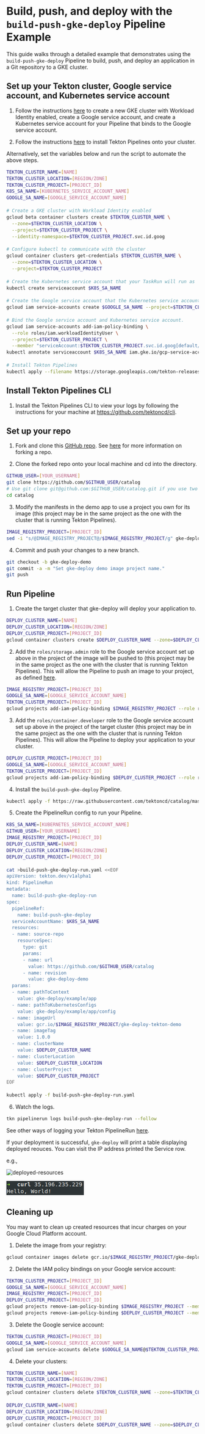 # Build, push, and deploy with the `build-push-gke-deploy` Pipeline Example

This guide walks through a detailed example that demonstrates using the `build-push-gke-deploy` Pipeline to build, push, and deploy an application in a Git repository to a GKE cluster.

## Set up your Tekton cluster, Google service account, and Kubernetes service account

1. Follow the instructions [here](https://cloud.google.com/kubernetes-engine/docs/how-to/workload-identity#enable_workload_identity_on_a_new_cluster) to create a new GKE cluster with Workload Identity enabled, create a Google service account, and create a Kubernetes service account for your Pipeline that binds to the Google service account.

1. Follow the instructions [here](https://github.com/tektoncd/pipeline/blob/master/docs/install.md#installing-tekton-pipelines-1) to install Tekton Pipelines onto your cluster.

  Alternatively, set the variables below and run the script to automate the above steps.
  ```bash
  TEKTON_CLUSTER_NAME=[NAME]
  TEKTON_CLUSTER_LOCATION=[REGION/ZONE]
  TEKTON_CLUSTER_PROJECT=[PROJECT_ID]
  K8S_SA_NAME=[KUBERNETES_SERVICE_ACCOUNT_NAME]
  GOOGLE_SA_NAME=[GOOGLE_SERVICE_ACCOUNT_NAME]

  # Create a GKE cluster with Workload Identity enabled
  gcloud beta container clusters create $TEKTON_CLUSTER_NAME \
    --zone=$TEKTON_CLUSTER_LOCATION \
    --project=$TEKTON_CLUSTER_PROJECT \
    --identity-namespace=$TEKTON_CLUSTER_PROJECT.svc.id.goog

  # Configure kubectl to communicate with the cluster
  gcloud container clusters get-credentials $TEKTON_CLUSTER_NAME \
    --zone=$TEKTON_CLUSTER_LOCATION \
    --project=$TEKTON_CLUSTER_PROJECT

  # Create the Kubernetes service account that your TaskRun will run as
  kubectl create serviceaccount $K8S_SA_NAME

  # Create the Google service account that the Kubernetes service account will bind to
  gcloud iam service-accounts create $GOOGLE_SA_NAME --project=$TEKTON_CLUSTER_PROJECT

  # Bind the Google service account and Kubernetes service account.
  gcloud iam service-accounts add-iam-policy-binding \
    --role roles/iam.workloadIdentityUser \
    --project=$TEKTON_CLUSTER_PROJECT \
    --member "serviceAccount:$TEKTON_CLUSTER_PROJECT.svc.id.goog[default/$K8S_SA_NAME]" $GOOGLE_SA_NAME@$TEKTON_CLUSTER_PROJECT.iam.gserviceaccount.com
  kubectl annotate serviceaccount $K8S_SA_NAME iam.gke.io/gcp-service-account=$GOOGLE_SA_NAME@$TEKTON_CLUSTER_PROJECT.iam.gserviceaccount.com

  # Install Tekton Pipelines
  kubectl apply --filename https://storage.googleapis.com/tekton-releases/pipeline/latest/release.yaml
  ```

## Install Tekton Pipelines CLI

1. Install the Tekton Pipelines CLI to view your logs by following the instructions for your machine at https://github.com/tektoncd/cli.

## Set up your repo

1. Fork and clone this [GitHub repo](https://github.com/tektoncd/catalog). See [here](https://help.github.com/en/github/getting-started-with-github/fork-a-repo) for more information on forking a repo.

2. Clone the forked repo onto your local machine and cd into the directory.

  ```bash
  GITHUB_USER=[YOUR_USERNAME]
  git clone https://github.com/$GITHUB_USER/catalog
  # Use git clone git@github.com:$GITHUB_USER/catalog.git if you use two factor authentication
  cd catalog
  ```

3. Modify the manifests in the demo app to use a project you own for its image (this project may be in the same project as the one with the cluster that is running Tekton Pipelines).

  ```bash
  IMAGE_REGISTRY_PROJECT=[PROJECT_ID]
  sed -i "s/@IMAGE_REGISTRY_PROJECT@/$IMAGE_REGISTRY_PROJECT/g" gke-deploy/example/app/config/app.yaml
  ```

4. Commit and push your changes to a new branch.

  ```bash
  git checkout -b gke-deploy-demo
  git commit -a -m "Set gke-deploy demo image project name."
  git push
  ```

## Run Pipeline

1. Create the target cluster that gke-deploy will deploy your application to.

  ```bash
  DEPLOY_CLUSTER_NAME=[NAME]
  DEPLOY_CLUSTER_LOCATION=[REGION/ZONE]
  DEPLOY_CLUSTER_PROJECT=[PROJECT_ID]
  gcloud container clusters create $DEPLOY_CLUSTER_NAME --zone=$DEPLOY_CLUSTER_LOCATION --project=$DEPLOY_CLUSTER_PROJECT
  ```

2. Add the `roles/storage.admin` role to the Google service account set up above in the project of the image will be pushed to (this project may be in the same project as the one with the cluster that is running Tekton Pipelines). This will allow the Pipeline to push an image to your project, as defined [here](https://cloud.google.com/container-registry/docs/access-control).

  ```bash
  IMAGE_REGISTRY_PROJECT=[PROJECT_ID]
  GOOGLE_SA_NAME=[GOOGLE_SERVICE_ACCOUNT_NAME]
  TEKTON_CLUSTER_PROJECT=[PROJECT_ID]
  gcloud projects add-iam-policy-binding $IMAGE_REGISTRY_PROJECT --role roles/storage.admin --member "serviceAccount:$GOOGLE_SA_NAME@$TEKTON_CLUSTER_PROJECT.iam.gserviceaccount.com" --project=$IMAGE_REGISTRY_PROJECT
  ```

3. Add the `roles/container.developer` role to the Google service account set up above in the project of the target cluster (this project may be in the same project as the one with the cluster that is running Tekton Pipelines). This will allow the Pipeline to deploy your application to your cluster.

  ```bash
  DEPLOY_CLUSTER_PROJECT=[PROJECT_ID]
  GOOGLE_SA_NAME=[GOOGLE_SERVICE_ACCOUNT_NAME]
  TEKTON_CLUSTER_PROJECT=[PROJECT_ID]
  gcloud projects add-iam-policy-binding $DEPLOY_CLUSTER_PROJECT --role roles/container.developer --member "serviceAccount:$GOOGLE_SA_NAME@$TEKTON_CLUSTER_PROJECT.iam.gserviceaccount.com" --project=$DEPLOY_CLUSTER_PROJECT
  ```

4. Install the `build-push-gke-deploy` Pipeline.

  ```bash
  kubectl apply -f https://raw.githubusercontent.com/tektoncd/catalog/master/gke-deploy/build-push-gke-deploy.yaml
  ```

5. Create the PipelineRun config to run your Pipeline.

  ```bash
  K8S_SA_NAME=[KUBERNETES_SERVICE_ACCOUNT_NAME]
  GITHUB_USER=[YOUR_USERNAME]
  IMAGE_REGISTRY_PROJECT=[PROJECT_ID]
  DEPLOY_CLUSTER_NAME=[NAME]
  DEPLOY_CLUSTER_LOCATION=[REGION/ZONE]
  DEPLOY_CLUSTER_PROJECT=[PROJECT_ID]

  cat >build-push-gke-deploy-run.yaml <<EOF
  apiVersion: tekton.dev/v1alpha1
  kind: PipelineRun
  metadata:
    name: build-push-gke-deploy-run
  spec:
    pipelineRef:
      name: build-push-gke-deploy
    serviceAccountName: $K8S_SA_NAME
    resources:
    - name: source-repo
      resourceSpec:
        type: git
        params:
        - name: url
          value: https://github.com/$GITHUB_USER/catalog
        - name: revision
          value: gke-deploy-demo
    params:
    - name: pathToContext
      value: gke-deploy/example/app
    - name: pathToKubernetesConfigs
      value: gke-deploy/example/app/config
    - name: imageUrl
      value: gcr.io/$IMAGE_REGISTRY_PROJECT/gke-deploy-tekton-demo
    - name: imageTag
      value: 1.0.0
    - name: clusterName
      value: $DEPLOY_CLUSTER_NAME
    - name: clusterLocation
      value: $DEPLOY_CLUSTER_LOCATION
    - name: clusterProject
      value: $DEPLOY_CLUSTER_PROJECT
  EOF

  kubectl apply -f build-push-gke-deploy-run.yaml
  ```

6. Watch the logs.

  ```bash
  tkn pipelinerun logs build-push-gke-deploy-run --follow
  ```

  See other ways of logging your Tekton PipelineRun [here](https://github.com/tektoncd/pipeline/blob/master/docs/logs.md).

  If your deployment is successful, `gke-deploy` will print a table displaying deployed reouces. You can visit the IP address printed the Service row.

  e.g.,

  ![deployed-resources](deployed-resources.png)

  ![response](response.png)

## Cleaning up

You may want to clean up created resources that incur charges on your Google Cloud Platform account.

1. Delete the image from your registry:

  ```bash
  gcloud container images delete gcr.io/$IMAGE_REGISTRY_PROJECT/gke-deploy-tekton-demo:1.0.0
  ```

2. Delete the IAM policy bindings on your Google service account:

  ```bash
  TEKTON_CLUSTER_PROJECT=[PROJECT_ID]
  GOOGLE_SA_NAME=[GOOGLE_SERVICE_ACCOUNT_NAME]
  IMAGE_REGISTRY_PROJECT=[PROJECT_ID]
  DEPLOY_CLUSTER_PROJECT=[PROJECT_ID]
  gcloud projects remove-iam-policy-binding $IMAGE_REGISTRY_PROJECT --member=serviceAccount:$GOOGLE_SA_NAME@$TEKTON_CLUSTER_PROJECT.iam.gserviceaccount.com --role=roles/storage.admin --project=$IMAGE_REGISTRY_PROJECT
  gcloud projects remove-iam-policy-binding $DEPLOY_CLUSTER_PROJECT --member=serviceAccount:$GOOGLE_SA_NAME@$TEKTON_CLUSTER_PROJECT.iam.gserviceaccount.com --role=roles/container.developer --project=$DEPLOY_CLUSTER_PROJECT
  ```

3. Delete the Google service account:

  ```bash
  TEKTON_CLUSTER_PROJECT=[PROJECT_ID]
  GOOGLE_SA_NAME=[GOOGLE_SERVICE_ACCOUNT_NAME]
  gcloud iam service-accounts delete $GOOGLE_SA_NAME@$TEKTON_CLUSTER_PROJECT.iam.gserviceaccount.com --project=$TEKTON_CLUSTER_PROJECT -q
  ```

4. Delete your clusters:

  ```bash
  TEKTON_CLUSTER_NAME=[NAME]
  TEKTON_CLUSTER_LOCATION=[REGION/ZONE]
  TEKTON_CLUSTER_PROJECT=[PROJECT_ID]
  gcloud container clusters delete $TEKTON_CLUSTER_NAME --zone=$TEKTON_CLUSTER_LOCATION --project=$TEKTON_CLUSTER_PROJECT --async -q

  DEPLOY_CLUSTER_NAME=[NAME]
  DEPLOY_CLUSTER_LOCATION=[REGION/ZONE]
  DEPLOY_CLUSTER_PROJECT=[PROJECT_ID]
  gcloud container clusters delete $DEPLOY_CLUSTER_NAME --zone=$DEPLOY_CLUSTER_LOCATION --project=$DEPLOY_CLUSTER_PROJECT --async -q
  ```

